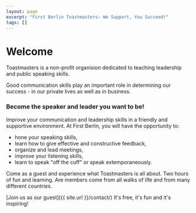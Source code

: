 ```yaml
---
layout: page
excerpt: "First Berlin Toastmasters: We Support, You Succeed!"
tags: []
---
```


# Welcome

Toastmasters is a non-profit organision dedicated to teaching leadership and public speaking skills.

Good communication skills play an important role in determining our success - in our private lives as well as in business.

### Become the speaker and leader you want to be!

Improve your communication and leadership skills in a friendly and supportive environment.
At First Berlin, you will have the opportunity to:

* hone your speaking skills,
* learn how to give effective and constructive feedback,
* organize and lead meetings,
* improve your listening skills,
* learn to speak "off the cuff" or speak extemporaneously.


Come as a guest and experience what Toastmasters is all about. Two hours of fun and learning.
Are members come from all walks of life and from many different countries.

[Join us as our guest]({{ site.url }}/contact/) It's free, it's fun and it's inspiring!


